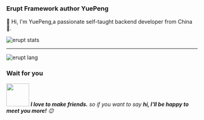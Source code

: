 ### Erupt Framework author YuePeng

👋 Hi, I'm YuePeng,a passionate self-taught backend developer from China 🚀.

 ![erupt stats](https://github-readme-stats.vercel.app/api?username=erupts&show_icons=true&hide_border=true)

---

![erupt lang](https://github-readme-stats.vercel.app/api/top-langs/?username=erupts&hide_border=true)


### Wait for you

<img src="https://media.giphy.com/media/LnQjpWaON8nhr21vNW/giphy.gif" width="60"> <em><b>I love to make friends.</b> so if you want to say <b>hi, I'll be happy to meet you more!</b> 😊</em>
